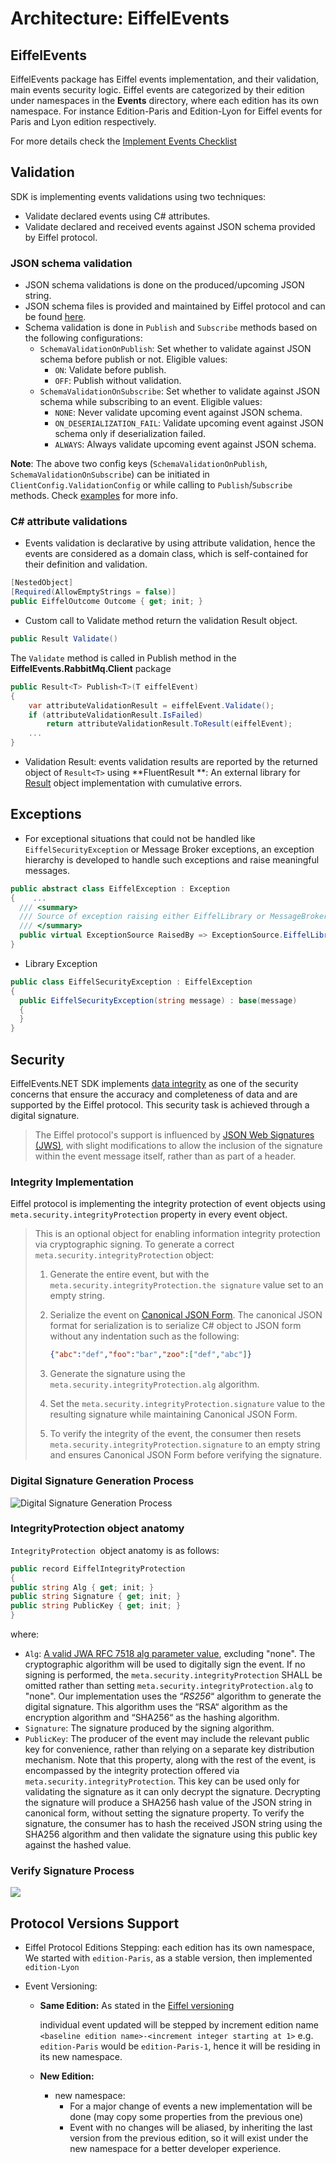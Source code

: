 # Architecture: EiffelEvents

## EiffelEvents

EiffelEvents package has Eiffel events implementation, and their validation, main events security logic. Eiffel events are categorized by their edition under namespaces in the **Events** directory, where each edition has its own namespace. For instance Edition-Paris and Edition-Lyon for Eiffel events for Paris and Lyon edition respectively.

For more details check the [Implement Events Checklist](implement-event.md)

## Validation

SDK is implementing events validations using two techniques:
- Validate declared events using C# attributes.
- Validate declared and received events against JSON schema provided by Eiffel protocol.

### JSON schema validation

- JSON schema validations is done on the produced/upcoming JSON string.
- JSON schema files is provided and maintained by Eiffel protocol and can be found [here](https://github.com/eiffel-community/eiffel/tree/master/schemas).
- Schema validation is done in `Publish` and `Subscribe` methods based on the following configurations:
  - `SchemaValidationOnPublish`: Set whether to validate against JSON schema before publish or not. Eligible values:
      - `ON`: Validate before publish.
      - `OFF`: Publish without validation.
  - `SchemaValidationOnSubscribe`: Set whether to validate against JSON schema while subscribing to an event. Eligible values:
      - `NONE`: Never validate upcoming event against JSON schema.
      - `ON_DESERIALIZATION_FAIL`: Validate upcoming event against JSON schema only if deserialization failed.
      - `ALWAYS`: Always validate upcoming event against JSON schema.
    
**Note**: The above two config keys (`SchemaValidationOnPublish`, `SchemaValidationOnSubscribe`) can be initiated in `ClientConfig.ValidationConfig` or while calling to `Publish`/`Subscribe` methods. Check [examples](../../../examples/README.md) for more info.

### C# attribute validations
- Events validation is declarative by using attribute validation, hence the events are considered as a domain class, which is self-contained for their definition and validation.

```c#
[NestedObject]
[Required(AllowEmptyStrings = false)]
public EiffelOutcome Outcome { get; init; }
```

- Custom call to Validate method return the validation Result object.

```c#
public Result Validate()
```

The `Validate` method is called in Publish method in the **EiffelEvents.RabbitMq.Client** package

```c#
public Result<T> Publish<T>(T eiffelEvent)
{
    var attributeValidationResult = eiffelEvent.Validate();
    if (attributeValidationResult.IsFailed)
        return attributeValidationResult.ToResult(eiffelEvent);
    ...
}
```

- Validation Result: events validation results are reported by the returned object of `Result<T>` using **FluentResult **: An external library for  [Result](https://github.com/altmann/FluentResults) object implementation with cumulative errors.

## Exceptions

  - For exceptional situations that could not be handled like `EiffelSecurityException` or Message Broker exceptions, an exception hierarchy is developed to handle such exceptions and raise meaningful messages.

   ```c#
public abstract class EiffelException : Exception
 {    ...
     /// <summary>
     /// Source of exception raising either EiffelLibrary or MessageBroker.
     /// </summary>
     public virtual ExceptionSource RaisedBy => ExceptionSource.EiffelLibrary;
 }
   ```

  - Library Exception

   ```c#
 public class EiffelSecurityException : EiffelException
 {
     public EiffelSecurityException(string message) : base(message)
     {
     }
 }
   ```

## Security

EiffelEvents.NET SDK implements [data integrity](https://github.com/eiffel-community/eiffel/blob/edition-paris/eiffel-syntax-and-usage/security.md#integrity) as one of the security concerns that ensure the accuracy and completeness of data and are supported by the Eiffel protocol. This security task is achieved through a digital signature.

> The Eiffel protocol's support is influenced by [JSON Web Signatures (JWS)](https://tools.ietf.org/html/rfc7515), with slight modifications to allow the inclusion of the signature within the event message itself, rather than as part of a header. 

### Integrity Implementation

Eiffel protocol is implementing the integrity protection of event objects using `meta.security.integrityProtection` property in every event object. 

> This is an optional object for enabling information integrity protection via cryptographic signing. To generate a correct `meta.security.integrityProtection` object:
>
> 1. Generate the entire event, but with the `meta.security.integrityProtection.the signature` value set to an empty string.
>
> 2. Serialize the event on [Canonical JSON Form](https://tools.ietf.org/html/draft-staykov-hu-json-canonical-form-00). The canonical JSON format for serialization is to serialize C# object to JSON form without any indentation such as the following: 
>
>    ```json
>    {"abc":"def","foo":"bar","zoo":["def","abc"]}
>    ```
>
> 3. Generate the signature using the `meta.security.integrityProtection.alg` algorithm.
>
> 4. Set the `meta.security.integrityProtection.signature` value to the resulting signature while maintaining Canonical JSON Form. 
>
> 5. To verify the integrity of the event, the consumer then resets `meta.security.integrityProtection.signature` to an empty string and ensures Canonical JSON Form before verifying the signature.

### Digital Signature Generation Process

![Digital Signature Generation Process](../images/sign-event.svg)

### IntegrityProtection object anatomy

`IntegrityProtection `object anatomy is as follows:

```c#
public record EiffelIntegrityProtection
{ 
public string Alg { get; init; } 
public string Signature { get; init; }
public string PublicKey { get; init; } 
}
```

where: 

- `Alg`: [A valid JWA RFC 7518 alg parameter value](https://tools.ietf.org/html/rfc7518#section-3.1), excluding "none". The cryptographic algorithm will be used to digitally sign the event. If no signing is performed, the `meta.security.integrityProtection` SHALL be omitted rather than setting `meta.security.integrityProtection.alg` to "none". Our implementation uses the “*RS256*“ algorithm to generate the digital signature. This algorithm uses the “RSA“ algorithm as the encryption algorithm and “SHA256“ as the hashing algorithm.
- `Signature`: The signature produced by the signing algorithm.
- `PublicKey`: The producer of the event may include the relevant public key for convenience, rather than relying on a separate key distribution mechanism. Note that this property, along with the rest of the event, is encompassed by the integrity protection offered via `meta.security.integrityProtection`. This key can be used only for validating the signature as it can only decrypt the signature. Decrypting the signature will produce a SHA256 hash value of the JSON string in canonical form, without setting the signature property. To verify the signature, the consumer has to hash the received JSON string using the SHA256 algorithm and then validate the signature using this public key against the hashed value.

### Verify Signature Process

![](../images/verify-signature.svg)



## Protocol Versions Support

- Eiffel Protocol Editions Stepping: each edition has its own namespace, We started with `edition-Paris`, as a stable version, then implemented `edition-Lyon`

- Event Versioning:

  - **Same Edition:** As stated in the [Eiffel versioning](https://github.com/eiffel-community/eiffel/blob/master/eiffel-syntax-and-usage/versioning.md)

    individual event updated will be stepped by increment edition name `<baseline edition name>-<increment integer starting at 1>`  e.g. `edition-Paris` would be `edition-Paris-1`, hence it will be residing in its new namespace.

  - **New Edition:**

    - new namespace:
      - For a major change of events a new implementation will be done (may copy some properties from the previous one)
      - Event with no changes will be aliased, by inheriting the last version from the previous edition, so it will exist under the new namespace for a better developer experience.



